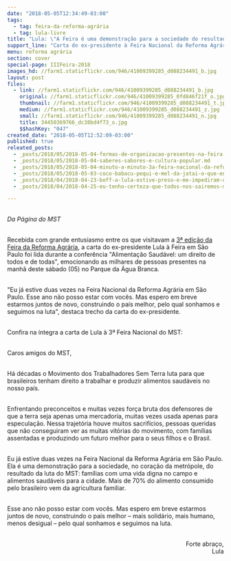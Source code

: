 ```yaml
---
date: "2018-05-05T12:34:49-03:00"
tags:
  - tag: feira-da-reforma-agrária
  - tag: lula-livre
title: "Lula: \"A Feira é uma demonstração para a sociedade do resultado da luta do MST\""
support_line: "Carta do ex-presidente à Feira Nacional da Reforma Agrária foi lida ao público que participava da conferência \"Alimentação Saudável: um direito de todos e de todas\", no Parque da Água Branca, em São Paulo"
menu: reforma agrária
section: cover
special-page: IIIFeira-2018
images_hd: //farm1.staticflickr.com/946/41009399285_d088234491_b.jpg
layout: post
files:
  - link: //farm1.staticflickr.com/946/41009399285_d088234491_b.jpg
    original: //farm1.staticflickr.com/946/41009399285_0fd846f21f_o.jpg
    thumbnail: //farm1.staticflickr.com/946/41009399285_d088234491_t.jpg
    medium: //farm1.staticflickr.com/946/41009399285_d088234491_z.jpg
    small: //farm1.staticflickr.com/946/41009399285_d088234491_n.jpg
    title: 34450369766_dc38bd4f73_o.jpg
    $$hashKey: "047"
created_date: "2018-05-05T12:52:09-03:00"
published: true
releated_posts:
  - _posts/2018/05/2018-05-04-formas-de-organizacao-presentes-na-feira-nacional-mudaram-a-realidade-de-familias-sem-terra.md
  - _posts/2018/05/2018-05-04-saberes-sabores-e-cultura-popular.md
  - _posts/2018/05/2018-05-04-minuto-a-minuto-3a-feira-nacional-da-reforma-agraria.md
  - _posts/2018/05/2018-05-03-coco-babacu-pequi-e-mel-da-jatai-o-que-encontrar-na-3a-feira-da-reforma-agraria.md
  - _posts/2018/04/2018-04-23-boff-a-lula-estive-preso-e-me-impediram-de-visitar-te.md
  - _posts/2018/04/2018-04-25-eu-tenho-certeza-que-todos-nos-sairemos-maiores-e-mais-fortes-desta-situacao.md

---
```

<p><br />
<em>Da P&aacute;gina do MST </em><br />
&nbsp;</p>

<p>Recebida com grande entusiasmo entre os que visitavam a <a href="http://www.mst.org.br/III-feira-nacional-da-reforma-agraria/">3&ordf; edi&ccedil;&atilde;o da Feira da Reforma Agr&aacute;ria</a>, a carta do ex-presidente Lula &agrave; Feira em S&atilde;o Paulo foi lida durante a confer&ecirc;ncia &quot;Alimenta&ccedil;&atilde;o Saud&aacute;vel: um direito de todos e de todas&quot;, emocionando as milhares de pessoas presentes na manh&atilde; deste s&aacute;bado (05) no Parque da &Aacute;gua Branca.<br />
&nbsp;</p>

<p>&quot;Eu j&aacute; estive duas vezes na Feira Nacional da Reforma Agr&aacute;ria em S&atilde;o Paulo.&nbsp;Esse ano n&atilde;o posso estar com voc&ecirc;s. Mas espero em breve estarmos juntos de novo, construindo o pa&iacute;s melhor,&nbsp;pelo qual sonhamos e seguimos na luta&quot;, destaca trecho da carta do ex-presidente.<br />
&nbsp;</p>

<p>Confira na &iacute;ntegra a carta de Lula &agrave; 3&ordf; Feira Nacional do MST:<br />
&nbsp;</p>

<p>Caros amigos do MST,<br />
&nbsp;</p>

<p>H&aacute; d&eacute;cadas o Movimento dos Trabalhadores Sem Terra luta para que brasileiros tenham direito a trabalhar e produzir alimentos saud&aacute;veis no nosso pa&iacute;s.&nbsp;<br />
&nbsp;</p>

<p>Enfrentando preconceitos e muitas vezes for&ccedil;a bruta dos defensores de que a terra seja apenas uma mercadoria, muitas vezes usada apenas para especula&ccedil;&atilde;o. Nessa trajet&oacute;ria houve muitos sacrif&iacute;cios, pessoas queridas que n&atilde;o conseguiram ver as muitas vit&oacute;rias do movimento, com fam&iacute;lias assentadas e produzindo um futuro melhor para o seus filhos e o Brasil.<br />
&nbsp;</p>

<p>Eu j&aacute; estive duas vezes na Feira Nacional da Reforma Agr&aacute;ria em S&atilde;o Paulo. Ela &eacute; uma demonstra&ccedil;&atilde;o para a sociedade, no cora&ccedil;&atilde;o da metr&oacute;pole, do resultado da luta do MST: fam&iacute;lias com uma vida digna no campo e alimentos saud&aacute;veis para a cidade. Mais de 70% do alimento consumido pelo brasileiro vem da agricultura familiar.<br />
&nbsp;</p>

<p>Esse ano n&atilde;o posso estar com voc&ecirc;s. Mas espero em breve estarmos juntos de novo, construindo o pa&iacute;s melhor &ndash; mais solid&aacute;rio, mais humano, menos desigual &ndash; pelo qual sonhamos e seguimos na luta.<br />
&nbsp;</p>

<p style="text-align: right;">Forte abra&ccedil;o,<br />
Lula</p>
